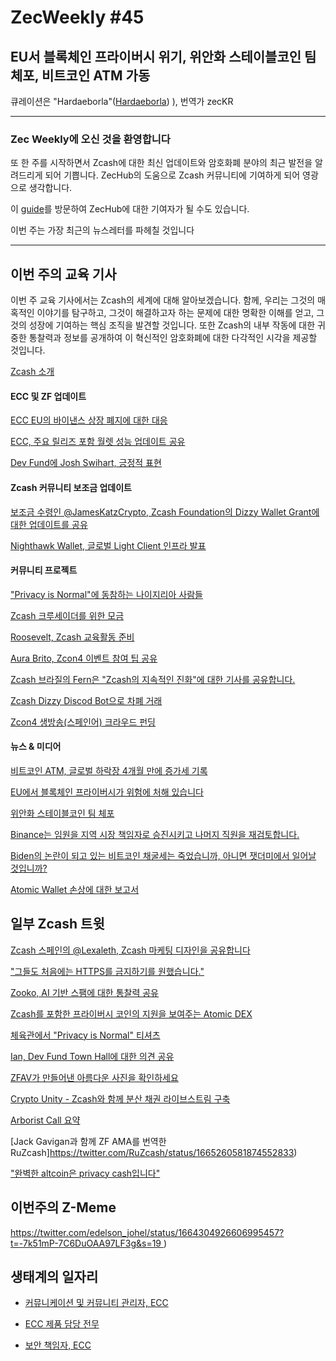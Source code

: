 # ZecWeekly #45

EU서 블록체인 프라이버시 위기, 위안화 스테이블코인 팀 체포, 비트코인 ATM 가동
---

큐레이션은 "Hardaeborla"([Hardaeborla](https://twitter.com/ayanlajaadebola)) ), 번역가 zecKR

---

### Zec Weekly에 오신 것을 환영합니다

또 한 주를 시작하면서 Zcash에 대한 최신 업데이트와 암호화폐 분야의 최근 발전을 알려드리게 되어 기쁩니다. ZecHub의 도움으로 Zcash 커뮤니티에 기여하게 되어 영광으로 생각합니다. 

이 [guide](https://wiki.zechub.xyz/contribute)를 방문하여 ZecHub에 대한 기여자가 될 수도 있습니다.

이번 주는 가장 최근의 뉴스레터를 파헤칠 것입니다 

---

## 이번 주의 교육 기사 

이번 주 교육 기사에서는 Zcash의 세계에 대해 알아보겠습니다. 함께, 우리는 그것의 매혹적인 이야기를 탐구하고, 그것이 해결하고자 하는 문제에 대한 명확한 이해를 얻고, 그것의 성장에 기여하는 핵심 조직을 발견할 것입니다. 또한 Zcash의 내부 작동에 대한 귀중한 통찰력과 정보를 공개하여 이 혁신적인 암호화폐에 대한 다각적인 시각을 제공할 것입니다. 

[Zcash 소개](https://twitter.com/ZecHub/status/1663592938113204236?t=Kxe9cra2wckLjXOcqz5Y0A&s=19)


#### ECC 및 ZF 업데이트

[ECC EU의 바이낸스 상장 폐지에 대한 대응](https://twitter.com/ElectricCoinCo/status/1663981122840084481?t=i4Qbx3S8Y52SwmbImSPsJg&s=19)

[ECC, 주요 릴리즈 포함 월렛 성능 업데이트 공유](https://twitter.com/ElectricCoinCo/status/1663975183680524288?t=gOi77fWaPmjoc3gU84CzUg&s=19)

[Dev Fund에 Josh Swihart, 긍정적 표현](https://twitter.com/jswihart/status/1664713263165345800?t=MTAnjRkgh02vlmxoB99uaw&s=19)


#### Zcash 커뮤니티 보조금 업데이트

[보조금 수령인 @JamesKatzCrypto, Zcash Foundation의 Dizzy Wallet Grant에 대한 업데이트를 공유](https://twitter.com/ZcashFoundation/status/1663612684812664842?t=Qe6y63epC8uSuYg6GephDw&s=19)

[Nighthawk Wallet, 글로벌 Light Client 인프라 발표](https://twitter.com/nighthawkapps/status/1664256498271154176)



#### 커뮤니티 프로젝트

["Privacy is Normal"에 동참하는 나이지리아 사람들](https://twitter.com/ZcashNigeria/status/1663442306807083008?t=Td6s_cKzuvJoYVj0hTEDqw&s=19)

[Zcash 크루세이더를 위한 모금](https://twitter.com/ZcashCrusader/status/1663160473913573376?t=O-q8Oa8j9EYjzfoSP5jZ3w&s=19) 

[Roosevelt, Zcash 교육활동 준비](https://twitter.com/gordonesroo/status/1663375102212202496?t=nn_GlvW4TfoF-yvB3Z42lg&s=19) 

[Aura Brito, Zcon4 이벤트 참여 팁 공유](https://twitter.com/AuraBritoSM/status/1664778907961229312?t=O7O0_0G2CMCCemaLVzHs9Q&s=19)

[Zcash 브라질의 Fern은 "Zcash의 지속적인 진화"에 대한 기사를 공유합니다.](https://twitter.com/fernandobicalh5/status/1663353704404119552?t=1wMJ8EoIknpRKtlEX17J8Q&s=19) 

[Zcash Dizzy Discod Bot으로 차폐 거래](https://twitter.com/Zcashbrazil/status/1663302492208218113?t=Hz2ZvXE3M5dGuR5VBmA5tw&s=19) 

[Zcon4 생방송(스페인어) 크라우드 펀딩](https://twitter.com/ZcastEsp/status/1664984780382011393?t=1sUFBK9CqbP4ykddRxMTqQ&s=19) 




#### 뉴스 & 미디어

[비트코인 ATM, 글로벌 하락장 4개월 만에 증가세 기록](https://cointelegraph.com/news/net-Bitcoin-ATMs-record-an-increase-after-4-months-of-global-downtrend) 

[EU에서 블록체인 프라이버시가 위험에 처해 있습니다](https://www.coindesk.com/consensus-magazine/2023/02/09/blockchain-privacy-is-at-risk-in-the-eu/) 

[위안화 스테이블코인 팀 체포](https://cointelegraph.com/magazine/yuan-stablecoin-team-arrested-wechats-new-bitcoin-prices-hk-crypto-rules-asia-express/) 

[Binance는 임원을 지역 시장 책임자로 승진시키고 나머지 직원을 재검토합니다.](https://blockworks.co/news/binance-re-examines-remaining-staff) 

[Biden의 논란이 되고 있는 비트코인 채굴세는 죽었습니까, 아니면 잿더미에서 일어날 것입니까?](https://cointelegraph.com/news/is-biden-s-controversial-bitcoin-mining-tax-dead-or-set-to-rise-from-the-ashes) 

[Atomic Wallet 손상에 대한 보고서](https://twitter.com/AtomicWallet/status/1664946301815910400?s=20a)




## 일부 Zcash 트윗

[Zcash 스페인의 @Lexaleth, Zcash 마케팅 디자인을 공유합니다](https://twitter.com/Lexaleth/status/1664689273839185920?t=WklYg6Es0xjuq8Ns5HPi2g&s=19) 


["그들도 처음에는 HTTPS를 금지하기를 원했습니다."](https://twitter.com/ThorTorrens/status/1664120188621537284)

[Zooko, AI 기반 스팸에 대한 통찰력 공유](https://twitter.com/zooko/status/1663990048755429376?t=8XiMheda34cvPkggL8gKAA&s=19) 

[Zcash를 포함한 프라이버시 코인의 지원을 보여주는 Atomic DEX](https://twitter.com/AtomicDEX/status/1664927164557582337?t=Px5IIYHcvBu674kpCPsnAg&s=19) 

[체육관에서 "Privacy is Normal" 티셔츠](https://twitter.com/AAmandita_/status/1663626650687340544?t=amdoVlCT4atGaq9TvkUBJQ&s=19) 

[Ian, Dev Fund Town Hall에 대한 의견 공유](https://twitter.com/iansagstette/status/1664601711678304258)

[ZFAV가 만들어낸 아름다운 사진을 확인하세요](https://twitter.com/ZFAVClub/status/1664712616135065611?t=0TmsVAjvLv5uYEvHs76C4g&s=19) 

[Crypto Unity - Zcash와 함께 분산 채권 라이브스트림 구축](https://twitter.com/DecredSociety/status/1665104908134096896)

[Arborist Call 요약](https://twitter.com/zksquirrel/status/1664434261556879365)

[Jack Gavigan과 함께 ZF AMA를 번역한 RuZcash]https://twitter.com/RuZcash/status/1665260581874552833)

["완벽한 altcoin은 privacy cash입니다"](https://twitter.com/ApeDurden/status/1664478598533890053)





## 이번주의 Z-Meme

 [https://twitter.com/edelson_johel/status/1664304926606995457?t=-7k51mP-7C6DuOAA97LF3g&s=19 ](https://twitter.com/edelson_johel/status/1664304926606995457?t=-7k51mP-7C6DuOAA97LF3g&s=19) ) 



## 생태계의 일자리

- [커뮤니케이션 및 커뮤니티 관리자, ECC]()

- [ECC 제품 담당 전무](https://apply.workable.com/electric-coin-company/j/6ACEC09B90/)

- [보안 책임자, ECC](https://apply.workable.com/electric-coin-company/j/E68A4C20E2/)
